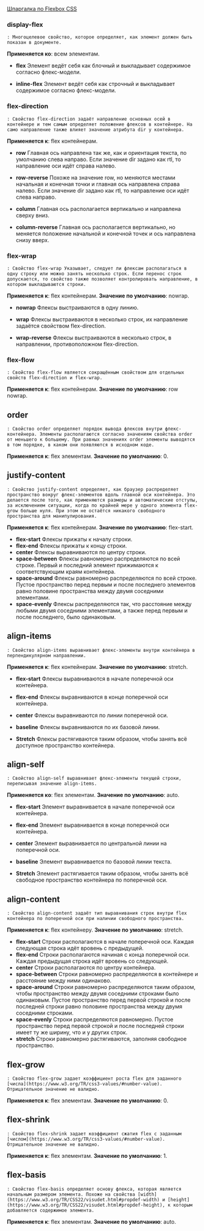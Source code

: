 [Шпаргалка по Flexbox CSS](https://tpverstak.ru/flex-cheatsheet/)

### display-flex
	: Многоцелевое свойство, которое определяет, как элемент должен быть показан в документе.

**Применяется ко**: всем элементам.
* **flex**
	Элемент ведёт себя как блочный и выкладывает содержимое согласно флекс-модели.

* **inline-flex**
	Элемент ведёт себя как строчный и выкладывает содержимое согласно флекс-модели.

### flex-direction
	: Свойство flex-direction задаёт направление основных осей в контейнере и тем самым определяет положение флексов в контейнере. На само направление также влияет значение атрибута dir у контейнера.

**Применяется к**: flex контейнерам.
* **row**
	Главная ось направлена так же, как и ориентация текста, по умолчанию слева направо. Если значение dir задано как rtl, то направление оси идёт справа налево.

* **row-reverse**
	Похоже на значение row, но меняются местами начальная и конечная точки и главная ось направлена справа налево. Если значение dir задано как rtl, то направление оси идёт слева направо.

* **column**
	Главная ось располагается вертикально и направлена сверху вниз.

* **column-reverse**
	Главная ось располагается вертикально, но меняется положение начальной и конечной точек и ось направлена снизу вверх.


### flex-wrap
	: Свойство flex-wrap Указывает, следует ли флексам располагаться в одну строку или можно занять несколько строк. Если перенос строк допускается, то свойство также позволяет контролировать направление, в котором выкладываются строки.

**Применяется к**: flex контейнерам.
**Значение по умолчанию**: nowrap.

* **nowrap**
	Флексы выстраиваются в одну линию.

* **wrap**
	Флексы выстраиваются в несколько строк, их направление задаётся свойством flex-direction.

* **wrap-reverse**
	Флексы выстраиваются в несколько строк, в направлении, противоположном flex-direction.


### flex-flow
	: Свойство flex-flow является сокращённым свойством для отдельных свойств flex-direction и flex-wrap.

**Применяется к**: flex контейнерам.
**Значение по умолчанию**: row nowrap.

## order
	: Свойство order определяет порядок вывода флексов внутри флекс-контейнера. Элементы располагаются согласно значениям свойства order от меньшего к большему. При равных значениях order элементы выводятся в том порядке, в каком они появляются в исходном коде.

**Применяется к**: flex элементам.
**Значение по умолчанию**: 0.

## justify-content
	: Свойство justify-content определяет, как браузер распределяет пространство вокруг флекс-элементов вдоль главной оси контейнера. Это делается после того, как применяются размеры и автоматические отступы, за исключением ситуации, когда по крайней мере у одного элемента flex-grow больше нуля. При этом не остаётся никакого свободного пространства для манипулирования.

**Применяется к**: flex контейнерам.
**Значение по умолчанию**: flex-start.

* **flex-start**
	Флексы прижаты к началу строки.
* **flex-end**
	Флексы прижаты к концу строки.
* **center**
	Флексы выравниваются по центру строки.
* **space-between**
	Флексы равномерно распределяются по всей строке. Первый и последний элемент прижимаются к соответствующим краям контейнера.
* **space-around**
	Флексы равномерно распределяются по всей строке. Пустое пространство перед первым и после последнего элементов равно половине пространства между двумя соседними элементами.
* **space-evenly**
	Флексы распределяются так, что расстояние между любыми двумя соседними элементами, а также перед первым и после последнего, было одинаковым.

## align-items
	: Свойство align-items выравнивает флекс-элементы внутри контейнера в перпендикулярном направлении.

**Применяется к**: flex контейнерам.
**Значение по умолчанию**: stretch.

* **flex-start**
	Флексы выравниваются в начале поперечной оси контейнера.
* **flex-end**
	Флексы выравниваются в конце поперечной оси контейнера.
* **center**
	Флексы выравниваются по линии поперечной оси.
* **baseline**
	Флексы выравниваются по их базовой линии.

* **Stretch**
	Флексы растягиваются таким образом, чтобы занять всё доступное пространство контейнера.

## align-self
	: Свойство align-self выравнивает флекс-элементы текущей строки, переписывая значение align-items.

**Применяется кo**: flex элементам.
**Значение по умолчанию**: auto.

* **flex-start**
	Элемент выравнивается в начале поперечной оси контейнера.
* **flex-end**
	Элемент выравнивается в конце поперечной оси контейнера.
* **center**
	Элемент выравнивается по центральной линии на поперечной оси.
* **baseline**
	Элемент выравнивается по базовой линии текста.

* **Stretch**
	Элемент растягивается таким образом, чтобы занять всё свободное пространство контейнера по поперечной оси.

## align-content
	: Свойство align-content задаёт тип выравнивания строк внутри flex контейнера по поперечной оси при наличии свободного пространства.

**Применяется к**: flex контейнеру.
**Значение по умолчанию**: stretch.

* **flex-start**
	Строки располагаются в начале поперечной оси. Каждая следующая строка идёт вровень с предыдущей.
* **flex-end**
	Строки располагаются начиная с конца поперечной оси. Каждая предыдущая строка идёт вровень со следующей.
* **center**
	Строки располагаются по центру контейнера.
* **space-between**
	Строки равномерно распределяются в контейнере и расстояние между ними одинаково.
* **space-around**
	Строки равномерно распределяются таким образом, чтобы пространство между двумя соседними строками было одинаковым. Пустое пространство перед первой строкой и после последней строки равно половине пространства между двумя соседними строками.
* **space-evenly**
	Строки распределяются равномерно. Пустое пространство перед первой строкой и после последней строки имеет ту же ширину, что и у других строк.
* **stretch**
	Строки равномерно растягиваются, заполняя свободное пространство.


## flex-grow
	: Свойство flex-grow задает коэффициент роста flex для заданного [числа](https://www.w3.org/TR/css3-values/#number-value). Отрицательное значение не валидно.

**Применяется к**: flex элементам.
**Значение по умолчанию**: 0.

## flex-shrink
	: Свойство flex-shrink задает коэффициент сжатия flex с заданным [числом](https://www.w3.org/TR/css3-values/#number-value). Отрицательное значение не валидно.

**Применяется к**: flex элементам.
**Значение по умолчанию**: 1.

## flex-basis
	: Свойство flex-basis определяет основу флекса, которая является начальным размером элемента. Похоже на свойства [width](https://www.w3.org/TR/CSS22/visudet.html#propdef-width) и [height](https://www.w3.org/TR/CSS22/visudet.html#propdef-height), к которым добавляется содержимое элемента.

**Применяется к**: flex элементам.
**Значение по умолчанию**: auto.
